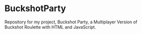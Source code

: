 # BuckshotParty
Repository for my project, Buckshot Party, a Multiplayer Version of Buckshot Roulette with HTML and JavaScript.
